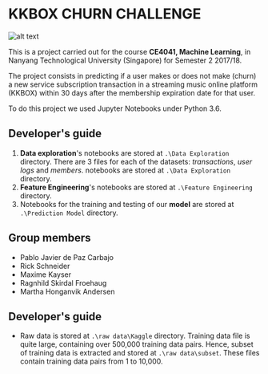# KKBOX CHURN CHALLENGE

![alt text](https://www.python.org/static/community_logos/python-logo-master-v3-TM.png)

This is a project carried out for the course **CE4041, Machine Learning**, in Nanyang Technological University (Singapore) for Semester 2 2017/18.

The project consists in predicting if a user makes or does not make (churn) a new service subscription transaction in a streaming music online platform (KKBOX) within 30 days after the membership expiration date for that user.

To do this project we used Jupyter Notebooks under Python 3.6.

## Developer's guide

 1. **Data exploration**'s notebooks are stored at `.\Data Exploration` directory. There are 3 files for each of the datasets: _transactions_, _user logs_ and _members_. notebooks are stored at `.\Data Exploration` directory.
 2. **Feature Engineering**'s notebooks are stored at `.\Feature Engineering` directory. 
 3. Notebooks for the training and testing of our **model** are stored at `.\Prediction Model` directory. 

## Group members

 - Pablo Javier de Paz Carbajo
 - Rick Schneider
 - Maxime Kayser
 - Ragnhild Skirdal Froehaug
 - Martha Honganvik Andersen
 
 ## Developer's guide

  - Raw data is stored at `.\raw data\Kaggle` directory. Training data file is quite large, containing over 500,000 training data pairs. Hence, subset of training data is extracted and stored at `.\raw data\subset`. These files contain training data pairs from 1 to 10,000.
